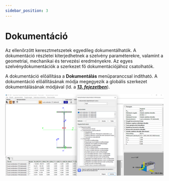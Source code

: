 ```yaml
---
sidebar_position: 3
---
```

# Dokumentáció

<!-- wp:paragraph {"align":"justify"} -->

Az ellenőrzött keresztmetszetek egyedileg dokumentálhatók. A dokumentáció részletei kiterjedhetnek a szelvény paraméterekre, valamint a geometriai, mechanikai és tervezési eredményekre. Az egyes szelvénydokumentációk a szerkezet fő dokumentációjához csatolhatók.

<!-- /wp:paragraph -->

<!-- wp:paragraph {"align":"justify"} -->

A dokumentáció előállítása a **Dokumentálás** menüparanccsal indítható. A dokumentáció előállításának módja megegyezik a globális szerkezet dokumentálásának módjával (ld. a **_[13. fejezetben](../../category/13_0_documentation-2)_**).

<!-- /wp:paragraph -->

<!-- wp:image {"align":"center","id":37572,"width":768,"height":398,"sizeSlug":"large","linkDestination":"media","className":"is-style-editorskit-rounded"} -->

[![](./img/wp-content-uploads-2022-06-scr_szelveny_doku-1-1024x530.png)](https://consteelsoftware.com/wp-content/uploads/2022/06/scr_szelveny_doku-1.png)

<!-- /wp:image -->

